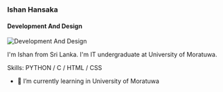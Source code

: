 ### Ishan Hansaka
#### Development And Design
![Development And Design]([https://github.com/IshanHansaka/Ishanhansaka.github.io/blob/main/images/logo.png?raw=true](https://github.com/IshanHansaka/IshanHansaka/blob/main/Untitled-1.png?raw=true))

I'm Ishan from Sri Lanka. I'm IT undergraduate at University of Moratuwa.

Skills: PYTHON / C / HTML / CSS

- 🌱 I’m currently learning in University of Moratuwa 

